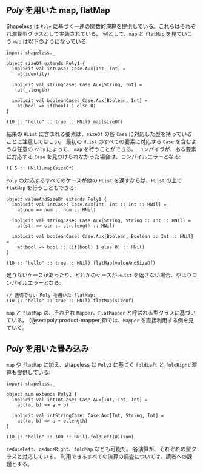 ## *Poly* を用いた map, flatMap

Shapeless は `Poly` に基づく一連の関数的演算を提供している。これらはそれぞれ演算型クラスとして実装されている。
例として、`map` と `flatMap` を見ていこう
`map` は以下のようになっている:

```tut:book:silent
import shapeless._

object sizeOf extends Poly1 {
  implicit val intCase: Case.Aux[Int, Int] =
    at(identity)

  implicit val stringCase: Case.Aux[String, Int] =
    at(_.length)

  implicit val booleanCase: Case.Aux[Boolean, Int] =
    at(bool => if(bool) 1 else 0)
}
```

```tut:book
(10 :: "hello" :: true :: HNil).map(sizeOf)
```

結果の `HList` に含まれる要素は、`sizeOf` の各 `Case` に対応した型を持っていることに注意してほしい。
最初の `HList` のすべての要素に対応する `Case` を含むような任意の `Poly` によって、 `map` を行うことができる。
コンパイラが、ある要素に対応する `Case` を見つけられなかった場合は、コンパイルエラーとなる:

```tut:book:fail
(1.5 :: HNil).map(sizeOf)
```

`Poly` の対応するすべてのケースが他の `HList` を返すならば、`HList` の上で `flatMap` を行うこともできる:

```tut:book:silent
object valueAndSizeOf extends Poly1 {
  implicit val intCase: Case.Aux[Int, Int :: Int :: HNil] =
    at(num => num :: num :: HNil)

  implicit val stringCase: Case.Aux[String, String :: Int :: HNil] =
    at(str => str :: str.length :: HNil)

  implicit val booleanCase: Case.Aux[Boolean, Boolean :: Int :: HNil] =
    at(bool => bool :: (if(bool) 1 else 0) :: HNil)
}
```

```tut:book
(10 :: "hello" :: true :: HNil).flatMap(valueAndSizeOf)
```

足りないケースがあったり、どれかのケースが `HList` を返さない場合、やはりコンパイルエラーとなる:

```tut:book:fail
// 適切でない Poly を用いた flatMap:
(10 :: "hello" :: true :: HNil).flatMap(sizeOf)
```

`map` と `flatMap` は、それぞれ `Mapper`、`FlatMapper` と呼ばれる型クラスに基づいている。
[@sec:poly:product-mapper]節では、`Mapper` を直接利用する例を見ていく。

## *Poly* を用いた畳み込み

`map` や `flatMap` に加え、shapeless は `Poly2` に基づく `foldLeft` と `foldRight` 演算も提供している:

```tut:book:silent
import shapeless._

object sum extends Poly2 {
  implicit val intIntCase: Case.Aux[Int, Int, Int] =
    at((a, b) => a + b)

  implicit val intStringCase: Case.Aux[Int, String, Int] =
    at((a, b) => a + b.length)
}
```

```tut:book
(10 :: "hello" :: 100 :: HNil).foldLeft(0)(sum)
```

`reduceLeft`、`reduceRight`、`foldMap` なども可能だ。
各演算が、それぞれの型クラスと対応している。
利用できるすべての演算の調査については、読者への課題とする。
